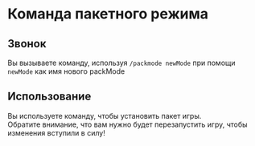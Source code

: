 # Команда пакетного режима

## Звонок

Вы вызываете команду, используя `/packmode newMode` при помощи `newMode` как имя нового packMode

## Использование

Вы используете команду, чтобы установить пакет игры.  
Обратите внимание, что вам нужно будет перезапустить игру, чтобы изменения вступили в силу!